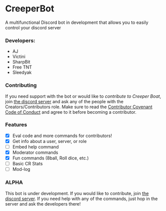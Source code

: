 # CreeperBot
A multifunctional Discord bot in development that allows you to easily control your discord server

### Developers:
- AJ
- Victini
- SharpBit
- Free TNT
- Sleedyak

### Contributing
If you need support with the bot or would like to *contribute to Creeper Boat*, join [the discord server](https://discord.gg/hEPxEX6) and ask any of the people with the Creators/Contributors role. Make sure to read the [Contributor Covenant Code of Conduct](https://github.com/cree-py/creepy.py/wiki/Contributor-Covenant-Code-of-Conduct) and agree to it before becoming a contributor.

### Features
- [x] Eval code and more commands for contributors!
- [x] Get info about a user, server, or role
- [ ] Embed help command
- [x] Moderator commands
- [x] Fun commands (8ball, Roll dice, etc.)
- [ ] Basic CR Stats
- [ ] Mod-log

### ALPHA
This bot is under development. If you would like to contribute, join [the discord server](https://discord.gg/hEPxEX6). If you need help with any of the commands, just hop in the server and ask the developers there!
